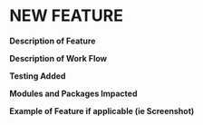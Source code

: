 # NEW FEATURE

**Description of Feature**

**Description of Work Flow**

**Testing Added**

**Modules and Packages Impacted**

**Example of Feature if applicable (ie Screenshot)**
